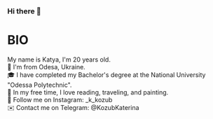 ### Hi there 👋

# BIO
My name is Katya, I'm 20 years old.\
📍 I'm from Odesa, Ukraine.\
🎓 I have completed my Bachelor's degree at the National University "Odessa Polytechnic".\
🌟 In my free time, I love reading, traveling, and painting.\
📸 Follow me on Instagram: _k_kozub\
✉️ Contact me on Telegram: @KozubKaterina
